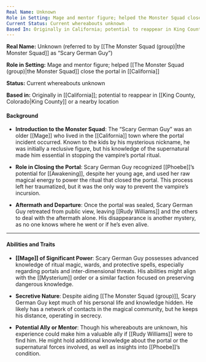 ```yaml
---
Real Name: Unknown
Role in Setting: Mage and mentor figure; helped the Monster Squad close the portal in California
Current Status: Current whereabouts unknown
Based In: Originally in California; potential to reappear in King County or a nearby location
---
```

**Real Name:** Unknown (referred to by [[The Monster Squad (group)|the Monster Squad]] as “Scary German Guy”)

**Role in Setting:** Mage and mentor figure; helped [[The Monster Squad (group)|the Monster Squad]] close the portal in [[California]]

**Status:** Current whereabouts unknown

**Based in:** Originally in [[California]]; potential to reappear in [[King County, Colorado|King County]] or a nearby location
#### **Background**

- **Introduction to the Monster Squad**: The “Scary German Guy” was an older [[Mage]] who lived in the [[California]] town where the portal incident occurred. Known to the kids by his mysterious nickname, he was initially a reclusive figure, but his knowledge of the supernatural made him essential in stopping the vampire’s portal ritual.
    
- **Role in Closing the Portal**: Scary German Guy recognized [[Phoebe]]’s potential for [[Awakening]], despite her young age, and used her raw magical energy to power the ritual that closed the portal. This process left her traumatized, but it was the only way to prevent the vampire’s incursion.
    
- **Aftermath and Departure**: Once the portal was sealed, Scary German Guy retreated from public view, leaving [[Rudy Williams]] and the others to deal with the aftermath alone. His disappearance is another mystery, as no one knows where he went or if he’s even alive.
    

---

#### **Abilities and Traits**

- **[[Mage]] of Significant Power**: Scary German Guy possesses advanced knowledge of ritual magic, wards, and protective spells, especially regarding portals and inter-dimensional threats. His abilities might align with the [[Mysterium]] order or a similar faction focused on preserving dangerous knowledge.
    
- **Secretive Nature**: Despite aiding [[The Monster Squad (group)]], Scary German Guy kept much of his personal life and knowledge hidden. He likely has a network of contacts in the magical community, but he keeps his distance, operating in secrecy.
    
- **Potential Ally or Mentor**: Though his whereabouts are unknown, his experience could make him a valuable ally if [[Rudy Williams]] were to find him. He might hold additional knowledge about the portal or the supernatural forces involved, as well as insights into [[Phoebe]]’s condition.